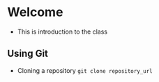 # Welcome

- This is introduction to the class

## Using Git

- Cloning a repository
`git clone repository_url`
